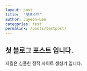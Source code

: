 ```yaml
---
layout: post
title:  "첫포스트"
author: Juyeon-Lee
categories: test
permalink: /posts/testpost/
---
```


## 첫 블로그 포스트 입니다.

지킬은 심플한 정적 사이트 생성기 입니다.
